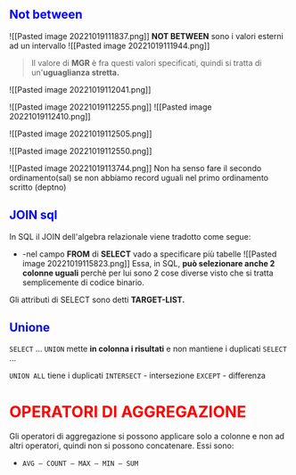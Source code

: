 ## <font color = "blue">Not between</font>
![[Pasted image 20221019111837.png]]
**NOT BETWEEN** sono i valori esterni ad un intervallo
![[Pasted image 20221019111944.png]]
>Il valore di **MGR** è fra questi valori specificati, quindi si tratta di un'**uguaglianza stretta.**

![[Pasted image 20221019112041.png]]

![[Pasted image 20221019112255.png]]
![[Pasted image 20221019112410.png]]

![[Pasted image 20221019112505.png]]

![[Pasted image 20221019112550.png]]

![[Pasted image 20221019113744.png]]
Non ha senso fare il secondo ordinamento(sal) se non abbiamo record uguali nel primo ordinamento scritto (deptno)

## <font color = "blue">JOIN sql</font>
In SQL il JOIN dell'algebra relazionale viene tradotto come segue:
- -nel campo **FROM** di **SELECT** vado a specificare più tabelle
![[Pasted image 20221019115823.png]]
Essa, in SQL, **può selezionare anche 2 colonne uguali** perchè per lui sono 2 cose diverse visto che si tratta semplicemente di codice binario.

Gli attributi di SELECT sono detti **TARGET-LIST.**

## <font color = "blue">Unione</font>
`SELECT` ...
`UNION` mette **in colonna i risultati** e non mantiene i duplicati
`SELECT` ...

`UNION ALL` tiene i duplicati
`INTERSECT` - intersezione
`EXCEPT` - differenza 

# <font color = "red">OPERATORI DI AGGREGAZIONE</font>
Gli operatori di aggregazione si possono applicare solo a colonne e non ad altri operatori, quindi non si possono concatenare. Essi sono:
- `AVG – COUNT – MAX – MIN – SUM`